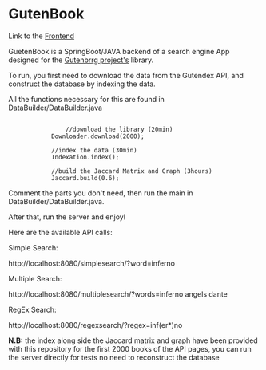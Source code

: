 # GutenBook

Link to the [Frontend](https://github.com/GUELIANEBelkacem/GutenBookFront)

GuetenBook is a SpringBoot/JAVA backend of a search engine App designed for the [Gutenbrrg project's](https://www.gutenberg.org/) library.

To run, you first need to download the data from the Gutendex API, and construct the database by indexing the data.

All the functions necessary for this are found in DataBuilder/DataBuilder.java

```
      
      			//download the library (20min)
			Downloader.download(2000);
			
			//index the data (30min)
			Indexation.index();
			
			//build the Jaccard Matrix and Graph (3hours)
			Jaccard.build(0.6);
```
Comment the parts you don't need, then run the main in DataBuilder/DataBuilder.java.

After that, run the server and enjoy!

Here are the available API calls:

Simple Search:

http://localhost:8080/simplesearch/?word=inferno

Multiple Search:

http://localhost:8080/multiplesearch/?words=inferno angels dante

RegEx Search:

http://localhost:8080/regexsearch/?regex=inf(er*)no


**N.B:** the index along side the Jaccard matrix and graph have been provided with this repository for the first 2000 books of the API pages, you can run the server directly for tests no need to reconstruct the database 
